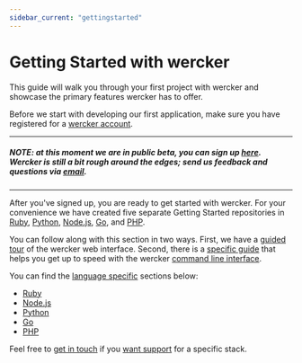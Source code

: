 ```yaml
---
sidebar_current: "gettingstarted"
---
```


# Getting Started with wercker

This guide will walk you through your first project with wercker and showcase the primary features wercker has to offer.

Before we start with developing our first application, make sure you have registered for a [wercker account](https://app.wercker.com/users/new).

***
##### NOTE: at this moment we are in public beta, you can sign up [here](https://app.wercker.com/users/new). Wercker is still a bit rough around the edges; send us feedback and questions via [email](mailto:pleasemailus@wercker.com).
***

After you've signed up, you are ready to get started with wercker. For your convenience we have created five separate Getting Started repositories in
[Ruby](https://github.com/wercker/getting-started-ruby),
[Python](https://github.com/wercker/getting-started-python),
[Node.js](https://github.com/wercker/getting-started-nodejs),
[Go](https://github.com/wercker/getting-started-golang), and
[PHP](https://github.com/wercker/getting-started-php).

You can follow along with this section in two ways. First, we have a [guided tour](/articles/gettingstarted/web.html) of the wercker web interface. Second, there is a [specific guide](/articles/gettingstarted/cli.html) that helps you get up to speed with the wercker [command line interface](/articles/cli/).

You can find the [language specific](/articles/languages) sections below:

* [Ruby](/articles/languages/ruby.html)
* [Node.js](/articles/languages/nodejs.html)
* [Python](/articles/languages/python.html)
* [Go](/articles/languages/go.html)
* [PHP](/articles/languages/php.html)

Feel free to [get in touch](mailto:pleasemailus@wercker.com) if you
[want support](http://twitter.com/wercker) for a specific stack.
